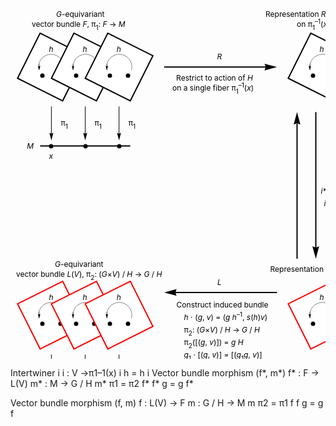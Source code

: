 <svg version='1.1' xmlns='http://www.w3.org/2000/svg' xmlns:xlink='http://www.w3.org/1999/xlink' width='600' height='700'>
<g transform='translate(-66.000000, -5.000000)'>
<polyline fill='none' stroke-opacity='1' stroke-width='2px' stroke='rgb(0%,0%,0%)' points='113.369,252.501 257.731,252.501 ' />
<g transform='translate(92.368778, 244.501131)'>
<text x='0' y='12' font-size='12px'><tspan font-style='italic'>M</tspan></text>
</g>
<g transform='translate(127.414027, 260.501131)'>
<text x='0' y='12' font-size='12px' font-style='italic'>x</text>
</g>
<g transform='translate(100, 30)'>
<text x='39' y='16' font-size='12px'><tspan font-style='italic'>G</tspan>-equivariant</text>
<text x='0' y='32' font-size='12px'>vector bundle <tspan font-style='italic'>F</tspan>, &#x03c0;<tspan dy='5px' font-size='10px'>1</tspan><tspan dy='-5px'>: </tspan><tspan font-style='italic'>F</tspan> &#8594; <tspan font-style='italic'>M</tspan></text>
</g>
<g transform='translate(464, 30)'>
<text x='10' y='16' font-size='12px'>Representation <tspan font-style='italic'>R</tspan>(<tspan font-style='italic'>F</tspan>) of <tspan font-style='italic'>H</tspan></text>
<text x='60' y='32' font-size='12px'>on &#x03c0;<tspan dy='5px' font-size='10px'>1</tspan><tspan dy='-10px' font-size='10px'>&#8211;1</tspan><tspan dy='5px'>(</tspan><tspan font-style='italic'>x</tspan>)</text>
</g>
<polygon stroke='none' opacity='1' fill-rule='evenodd' fill='rgb(100%,100%,100%)' points='149.459,180.32 185.55,108.139 113.369,72.0486 77.2783,144.23 ' />
<polygon fill='none' stroke-opacity='1' stroke-width='2px' stroke='rgb(0%,0%,0%)' points='149.459,180.32 185.55,108.139 113.369,72.0486 77.2783,144.23 ' />
<path stroke='rgb(0%,0%,0%)' stroke-width='0.5px' opacity='1' fill='none' d='M150.488,131.222 A20.1752,20.1752 0 1 0 111.512,131.222' />
<g transform='translate(127.414027, 90.009188)'>
<text x='0' y='12' font-size='12px' font-style='italic'>h</text>
</g>
<ellipse fill='rgb(0%,0%,0%)' opacity='1' stroke='none' cx='146' cy='140' rx='3.5' ry='3.5' />
<ellipse fill='rgb(0%,0%,0%)' opacity='1' stroke='none' cx='117' cy='140' rx='3.5' ry='3.5' />
<polyline fill='none' stroke-opacity='1' stroke-width='0.5px' stroke='rgb(0%,0%,0%)' points='111.926,120.963 111.926,125.052 ' />
<polygon stroke='none' opacity='1' fill-rule='evenodd' fill='rgb(0%,0%,0%)' points='113.768,124.406 113.559,124.509 113.056,124.733 112.754,124.853 112.449,124.956 112.165,125.028 111.926,125.052 111.71,125.028 111.43,124.956 111.115,124.853 110.793,124.733 110.244,124.509 110.011,124.406 111.926,131.406 113.768,124.406 ' />
<polyline fill='none' stroke-opacity='1' stroke-width='1px' stroke='rgb(0%,0%,0%)' points='131.414,189.343 131.414,232.586 ' />
<polygon stroke='none' opacity='1' fill-rule='evenodd' fill='rgb(0%,0%,0%)' points='134.572,231.479 134.213,231.654 133.351,232.039 132.833,232.244 132.31,232.421 131.824,232.544 131.414,232.586 131.043,232.544 130.563,232.421 130.023,232.244 129.472,232.039 128.53,231.654 128.13,231.479 131.414,243.479 134.572,231.479 ' />
<g transform='translate(146.414027, 208.410633)'>
<text x='0' y='12' font-size='12px'>&#x03c0;<tspan dy='5px' font-size='10px'>1</tspan></text>
</g>
<ellipse fill='rgb(0%,0%,0%)' opacity='1' stroke='none' cx='131' cy='253' rx='3.5' ry='3.5' />
<polygon stroke='none' opacity='1' fill-rule='evenodd' fill='rgb(100%,100%,100%)' points='203.595,180.32 239.686,108.139 167.505,72.0486 131.414,144.23 ' />
<polygon fill='none' stroke-opacity='1' stroke-width='2px' stroke='rgb(0%,0%,0%)' points='203.595,180.32 239.686,108.139 167.505,72.0486 131.414,144.23 ' />
<path stroke='rgb(0%,0%,0%)' stroke-width='0.5px' opacity='1' fill='none' d='M205.488,131.222 A20.1752,20.1752 0 1 0 166.512,131.222' />
<g transform='translate(181.549774, 90.009188)'>
<text x='0' y='12' font-size='12px' font-style='italic'>h</text>
</g>
<ellipse fill='rgb(0%,0%,0%)' opacity='1' stroke='none' cx='200' cy='140' rx='3.5' ry='3.5' />
<ellipse fill='rgb(0%,0%,0%)' opacity='1' stroke='none' cx='171' cy='140' rx='3.5' ry='3.5' />
<polyline fill='none' stroke-opacity='1' stroke-width='0.5px' stroke='rgb(0%,0%,0%)' points='166.062,120.963 166.062,125.052 ' />
<polygon stroke='none' opacity='1' fill-rule='evenodd' fill='rgb(0%,0%,0%)' points='167.904,124.406 167.695,124.509 167.192,124.733 166.89,124.853 166.585,124.956 166.301,125.028 166.062,125.052 165.846,125.028 165.566,124.956 165.251,124.853 164.929,124.733 164.38,124.509 164.146,124.406 166.062,131.406 167.904,124.406 ' />
<polyline fill='none' stroke-opacity='1' stroke-width='1px' stroke='rgb(0%,0%,0%)' points='185.55,189.343 185.55,232.586 ' />
<polygon stroke='none' opacity='1' fill-rule='evenodd' fill='rgb(0%,0%,0%)' points='188.708,231.479 188.349,231.654 187.487,232.039 186.969,232.244 186.446,232.421 185.96,232.544 185.55,232.586 185.179,232.544 184.699,232.421 184.159,232.244 183.607,232.039 182.666,231.654 182.266,231.479 185.55,243.479 188.708,231.479 ' />
<g transform='translate(200.549774, 208.410633)'>
<text x='0' y='12' font-size='12px'>&#x03c0;<tspan dy='5px' font-size='10px'>1</tspan></text>
</g>
<ellipse fill='rgb(0%,0%,0%)' opacity='1' stroke='none' cx='186' cy='253' rx='3.5' ry='3.5' />
<polygon stroke='none' opacity='1' fill-rule='evenodd' fill='rgb(100%,100%,100%)' points='257.731,180.32 293.821,108.139 221.64,72.0486 185.55,144.23 ' />
<polygon fill='none' stroke-opacity='1' stroke-width='2px' stroke='rgb(0%,0%,0%)' points='257.731,180.32 293.821,108.139 221.64,72.0486 185.55,144.23 ' />
<path stroke='rgb(0%,0%,0%)' stroke-width='0.5px' opacity='1' fill='none' d='M259.488,131.222 A20.1752,20.1752 0 1 0 220.512,131.222' />
<g transform='translate(235.685520, 90.009188)'>
<text x='0' y='12' font-size='12px' font-style='italic'>h</text>
</g>
<ellipse fill='rgb(0%,0%,0%)' opacity='1' stroke='none' cx='254' cy='140' rx='3.5' ry='3.5' />
<ellipse fill='rgb(0%,0%,0%)' opacity='1' stroke='none' cx='225' cy='140' rx='3.5' ry='3.5' />
<polyline fill='none' stroke-opacity='1' stroke-width='0.5px' stroke='rgb(0%,0%,0%)' points='220.198,120.963 220.198,125.052 ' />
<polygon stroke='none' opacity='1' fill-rule='evenodd' fill='rgb(0%,0%,0%)' points='222.04,124.406 221.83,124.509 221.328,124.733 221.025,124.853 220.721,124.956 220.437,125.028 220.198,125.052 219.981,125.028 219.701,124.956 219.386,124.853 219.065,124.733 218.516,124.509 218.282,124.406 220.198,131.406 222.04,124.406 ' />
<polyline fill='none' stroke-opacity='1' stroke-width='1px' stroke='rgb(0%,0%,0%)' points='239.686,189.343 239.686,232.586 ' />
<polygon stroke='none' opacity='1' fill-rule='evenodd' fill='rgb(0%,0%,0%)' points='242.843,231.479 242.484,231.654 241.623,232.039 241.104,232.244 240.582,232.421 240.095,232.544 239.686,232.586 239.315,232.544 238.835,232.421 238.294,232.244 237.743,232.039 236.802,231.654 236.401,231.479 239.686,243.479 242.843,231.479 ' />
<g transform='translate(254.685520, 208.410633)'>
<text x='0' y='12' font-size='12px'>&#x03c0;<tspan dy='5px' font-size='10px'>1</tspan></text>
</g>
<ellipse fill='rgb(0%,0%,0%)' opacity='1' stroke='none' cx='240' cy='253' rx='3.5' ry='3.5' />
<polygon stroke='none' opacity='1' fill-rule='evenodd' fill='rgb(100%,100%,100%)' points='582.545,180.32 618.636,108.139 546.455,72.0486 510.364,144.23 ' />
<polygon fill='none' stroke-opacity='1' stroke-width='2px' stroke='rgb(0%,0%,0%)' points='582.545,180.32 618.636,108.139 546.455,72.0486 510.364,144.23 ' />
<path stroke='rgb(0%,0%,0%)' stroke-width='0.5px' opacity='1' fill='none' d='M584.488,131.222 A20.1752,20.1752 0 1 0 545.512,131.222' />
<g transform='translate(560.500000, 90.009188)'>
<text x='0' y='12' font-size='12px' font-style='italic'>h</text>
</g>
<ellipse fill='rgb(0%,0%,0%)' opacity='1' stroke='none' cx='579' cy='140' rx='3.5' ry='3.5' />
<ellipse fill='rgb(0%,0%,0%)' opacity='1' stroke='none' cx='550' cy='140' rx='3.5' ry='3.5' />
<polyline fill='none' stroke-opacity='1' stroke-width='0.5px' stroke='rgb(0%,0%,0%)' points='545.012,120.963 545.012,125.052 ' />
<polygon stroke='none' opacity='1' fill-rule='evenodd' fill='rgb(0%,0%,0%)' points='546.854,124.406 546.645,124.509 546.142,124.733 545.84,124.853 545.535,124.956 545.251,125.028 545.012,125.052 544.796,125.028 544.516,124.956 544.201,124.853 543.879,124.733 543.33,124.509 543.096,124.406 545.012,131.406 546.854,124.406 ' />
<polyline fill='none' stroke-opacity='1' stroke-width='2px' stroke='rgb(0%,0%,0%)' points='113.369,649.497 257.731,649.497 ' />
<g transform='translate(92.368778, 641.496606)'>
<text x='-20' y='12' font-size='12px'><tspan font-style='italic'>G</tspan> / <tspan font-style='italic'>H</tspan></text>
</g>
<g transform='translate(75, 430)'>
<text x='62' y='16' font-size='12px'><tspan font-style='italic'>G</tspan>-equivariant</text>
<text x='0' y='32' font-size='12px'>vector bundle <tspan font-style='italic'>L</tspan>(<tspan font-style='italic'>V</tspan>), &#x03c0;<tspan dy='5px' font-size='10px'>2</tspan><tspan dy='-5px'>: </tspan>(<tspan font-style='italic'>G</tspan>&#xd7;<tspan font-style='italic'>V</tspan>) / <tspan font-style='italic'>H</tspan> &#8594; <tspan font-style='italic'>G</tspan> / <tspan font-style='italic'>H</tspan></text>
</g>
<g transform='translate(481.500000, 430)'>
<text x='0' y='24' font-size='12px'>Representation <tspan font-style='italic'>s</tspan> of <tspan font-style='italic'>H</tspan> on <tspan font-style='italic'>V</tspan></text>
</g>
<polygon stroke='none' opacity='1' fill-rule='evenodd' fill='rgb(100%,100%,100%)' points='77.2783,505.135 149.459,469.044 185.55,541.225 113.369,577.316 ' />
<polygon fill='none' stroke-opacity='1' stroke-width='2px' stroke='rgb(100%,0%,0%)' points='77.2783,505.135 149.459,469.044 185.55,541.225 113.369,577.316 ' />
<path stroke='rgb(0%,0%,0%)' stroke-width='0.5px' opacity='1' fill='none' d='M150.488,528.222 A20.1752,20.1752 0 1 0 111.512,528.222' />
<g transform='translate(127.414027, 487.004663)'>
<text x='0' y='12' font-size='12px' font-style='italic'>h</text>
</g>
<ellipse fill='rgb(0%,0%,0%)' opacity='1' stroke='none' cx='146' cy='537' rx='3.5' ry='3.5' />
<ellipse fill='rgb(0%,0%,0%)' opacity='1' stroke='none' cx='117' cy='537' rx='3.5' ry='3.5' />
<polyline fill='none' stroke-opacity='1' stroke-width='0.5px' stroke='rgb(0%,0%,0%)' points='111.926,517.958 111.926,522.048 ' />
<polygon stroke='none' opacity='1' fill-rule='evenodd' fill='rgb(0%,0%,0%)' points='113.768,521.402 113.559,521.504 113.056,521.729 112.754,521.848 112.449,521.951 112.165,522.023 111.926,522.048 111.71,522.023 111.43,521.951 111.115,521.848 110.793,521.729 110.244,521.504 110.011,521.402 111.926,528.402 113.768,521.402 ' />
<polyline fill='none' stroke-opacity='1' stroke-width='1px' stroke='rgb(0%,0%,0%)' points='131.414,586.338 131.414,629.582 ' />
<polygon stroke='none' opacity='1' fill-rule='evenodd' fill='rgb(0%,0%,0%)' points='134.572,628.474 134.213,628.65 133.351,629.035 132.833,629.239 132.31,629.416 131.824,629.539 131.414,629.582 131.043,629.539 130.563,629.416 130.023,629.239 129.472,629.035 128.53,628.65 128.13,628.474 131.414,640.474 134.572,628.474 ' />
<g transform='translate(146.414027, 605.406109)'>
<text x='0' y='12' font-size='12px'>&#x03c0;<tspan dy='5px' font-size='10px'>2</tspan></text>
</g>
<ellipse fill='rgb(0%,0%,0%)' opacity='1' stroke='none' cx='131' cy='649' rx='3.5' ry='3.5' />
<polygon stroke='none' opacity='1' fill-rule='evenodd' fill='rgb(100%,100%,100%)' points='131.414,505.135 203.595,469.044 239.686,541.225 167.505,577.316 ' />
<polygon fill='none' stroke-opacity='1' stroke-width='2px' stroke='rgb(100%,0%,0%)' points='131.414,505.135 203.595,469.044 239.686,541.225 167.505,577.316 ' />
<path stroke='rgb(0%,0%,0%)' stroke-width='0.5px' opacity='1' fill='none' d='M205.488,528.222 A20.1752,20.1752 0 1 0 166.512,528.222' />
<g transform='translate(181.549774, 487.004663)'>
<text x='0' y='12' font-size='12px' font-style='italic'>h</text>
</g>
<ellipse fill='rgb(0%,0%,0%)' opacity='1' stroke='none' cx='200' cy='537' rx='3.5' ry='3.5' />
<ellipse fill='rgb(0%,0%,0%)' opacity='1' stroke='none' cx='171' cy='537' rx='3.5' ry='3.5' />
<polyline fill='none' stroke-opacity='1' stroke-width='0.5px' stroke='rgb(0%,0%,0%)' points='166.062,517.958 166.062,522.048 ' />
<polygon stroke='none' opacity='1' fill-rule='evenodd' fill='rgb(0%,0%,0%)' points='167.904,521.402 167.695,521.504 167.192,521.729 166.89,521.848 166.585,521.951 166.301,522.023 166.062,522.048 165.846,522.023 165.566,521.951 165.251,521.848 164.929,521.729 164.38,521.504 164.146,521.402 166.062,528.402 167.904,521.402 ' />
<polyline fill='none' stroke-opacity='1' stroke-width='1px' stroke='rgb(0%,0%,0%)' points='185.55,586.338 185.55,629.582 ' />
<polygon stroke='none' opacity='1' fill-rule='evenodd' fill='rgb(0%,0%,0%)' points='188.708,628.474 188.349,628.65 187.487,629.035 186.969,629.239 186.446,629.416 185.96,629.539 185.55,629.582 185.179,629.539 184.699,629.416 184.159,629.239 183.607,629.035 182.666,628.65 182.266,628.474 185.55,640.474 188.708,628.474 ' />
<g transform='translate(200.549774, 605.406109)'>
<text x='0' y='12' font-size='12px'>&#x03c0;<tspan dy='5px' font-size='10px'>2</tspan></text>
</g>
<ellipse fill='rgb(0%,0%,0%)' opacity='1' stroke='none' cx='186' cy='649' rx='3.5' ry='3.5' />
<polygon stroke='none' opacity='1' fill-rule='evenodd' fill='rgb(100%,100%,100%)' points='185.55,505.135 257.731,469.044 293.821,541.225 221.64,577.316 ' />
<polygon fill='none' stroke-opacity='1' stroke-width='2px' stroke='rgb(100%,0%,0%)' points='185.55,505.135 257.731,469.044 293.821,541.225 221.64,577.316 ' />
<path stroke='rgb(0%,0%,0%)' stroke-width='0.5px' opacity='1' fill='none' d='M259.488,528.222 A20.1752,20.1752 0 1 0 220.512,528.222' />
<g transform='translate(235.685520, 487.004663)'>
<text x='0' y='12' font-size='12px' font-style='italic'>h</text>
</g>
<ellipse fill='rgb(0%,0%,0%)' opacity='1' stroke='none' cx='254' cy='537' rx='3.5' ry='3.5' />
<ellipse fill='rgb(0%,0%,0%)' opacity='1' stroke='none' cx='225' cy='537' rx='3.5' ry='3.5' />
<polyline fill='none' stroke-opacity='1' stroke-width='0.5px' stroke='rgb(0%,0%,0%)' points='220.198,517.958 220.198,522.048 ' />
<polygon stroke='none' opacity='1' fill-rule='evenodd' fill='rgb(0%,0%,0%)' points='222.04,521.402 221.83,521.504 221.328,521.729 221.025,521.848 220.721,521.951 220.437,522.023 220.198,522.048 219.981,522.023 219.701,521.951 219.386,521.848 219.065,521.729 218.516,521.504 218.282,521.402 220.198,528.402 222.04,521.402 ' />
<polyline fill='none' stroke-opacity='1' stroke-width='1px' stroke='rgb(0%,0%,0%)' points='239.686,586.338 239.686,629.582 ' />
<polygon stroke='none' opacity='1' fill-rule='evenodd' fill='rgb(0%,0%,0%)' points='242.843,628.474 242.484,628.65 241.623,629.035 241.104,629.239 240.582,629.416 240.095,629.539 239.686,629.582 239.315,629.539 238.835,629.416 238.294,629.239 237.743,629.035 236.802,628.65 236.401,628.474 239.686,640.474 242.843,628.474 ' />
<g transform='translate(254.685520, 605.406109)'>
<text x='0' y='12' font-size='12px'>&#x03c0;<tspan dy='5px' font-size='10px'>2</tspan></text>
</g>
<ellipse fill='rgb(0%,0%,0%)' opacity='1' stroke='none' cx='240' cy='649' rx='3.5' ry='3.5' />
<polygon stroke='none' opacity='1' fill-rule='evenodd' fill='rgb(100%,100%,100%)' points='510.364,505.135 582.545,469.044 618.636,541.225 546.455,577.316 ' />
<polygon fill='none' stroke-opacity='1' stroke-width='2px' stroke='rgb(100%,0%,0%)' points='510.364,505.135 582.545,469.044 618.636,541.225 546.455,577.316 ' />
<path stroke='rgb(0%,0%,0%)' stroke-width='0.5px' opacity='1' fill='none' d='M584.488,528.222 A20.1752,20.1752 0 1 0 545.512,528.222' />
<g transform='translate(560.500000, 487.004663)'>
<text x='0' y='12' font-size='12px' font-style='italic'>h</text>
</g>
<ellipse fill='rgb(0%,0%,0%)' opacity='1' stroke='none' cx='579' cy='537' rx='3.5' ry='3.5' />
<ellipse fill='rgb(0%,0%,0%)' opacity='1' stroke='none' cx='550' cy='537' rx='3.5' ry='3.5' />
<polyline fill='none' stroke-opacity='1' stroke-width='0.5px' stroke='rgb(0%,0%,0%)' points='545.012,517.958 545.012,522.048 ' />
<polygon stroke='none' opacity='1' fill-rule='evenodd' fill='rgb(0%,0%,0%)' points='546.854,521.402 546.645,521.504 546.142,521.729 545.84,521.848 545.535,521.951 545.251,522.023 545.012,522.048 544.796,522.023 544.516,521.951 544.201,521.848 543.879,521.729 543.33,521.504 543.096,521.402 545.012,528.402 546.854,521.402 ' />
<polyline fill='none' stroke-opacity='1' stroke-width='2px' stroke='rgb(0%,0%,0%)' points='311.867,126.184 474.165,126.184 ' />
<polygon stroke='none' opacity='1' fill-rule='evenodd' fill='rgb(0%,0%,0%)' points='472.319,120.921 472.612,121.52 473.254,122.956 473.595,123.82 473.89,124.69 474.095,125.501 474.165,126.184 474.095,126.803 473.89,127.603 473.595,128.503 473.254,129.422 472.612,130.991 472.319,131.658 492.319,126.184 472.319,120.921 ' />
<g transform='translate(396.592760, 102.184389)'>
<text x='0' y='12' font-size='12px'><tspan font-style='italic'>R</tspan></text>
</g>
<g transform='translate(325.092760, 136.434389)'>
<text x='6' y='12' font-size='12px'>Restrict to action of <tspan font-style='italic'>H</tspan></text>
<text x='0' y='28' font-size='12px'>on a single fiber &#x03c0;<tspan dy='5px' font-size='10px'>1</tspan><tspan dy='-10px' font-size='10px'>&#8211;1</tspan><tspan dy='5px'>(</tspan><tspan font-style='italic'>x</tspan>)</text>
</g>
<polyline fill='none' stroke-opacity='1' stroke-width='2px' stroke='rgb(0%,0%,0%)' points='492.319,487.089 330.021,487.089 ' />
<polygon stroke='none' opacity='1' fill-rule='evenodd' fill='rgb(0%,0%,0%)' points='331.867,492.353 331.573,491.754 330.932,490.318 330.591,489.454 330.296,488.583 330.091,487.773 330.021,487.089 330.091,486.471 330.296,485.671 330.591,484.771 330.932,483.852 331.573,482.283 331.867,481.616 311.867,487.089 331.867,492.353 ' />
<g transform='translate(397.092760, 463.089367)'>
<text x='0' y='12' font-size='12px'><tspan font-style='italic'>L</tspan></text>
</g>
<g transform='translate(319.592760, 499.089367)'>
<text x='12' y='12' font-size='12px'>Construct induced bundle</text>
<text x='24' y='32' font-size='12px'><tspan font-style='italic'>h</tspan> &#8901; (<tspan font-style='italic'>g</tspan>, <tspan font-style='italic'>v</tspan>) = (<tspan font-style='italic'>g h</tspan><tspan dy='-5px' font-size='10px'>&#8211;1</tspan><tspan dy='5px'>, </tspan><tspan font-style='italic'>s</tspan>(<tspan font-style='italic'>h</tspan>)<tspan font-style='italic'>v</tspan>)</text>
<text x='24' y='52' font-size='12px'>&#x03c0;<tspan dy='5px' font-size='10px'>2</tspan><tspan dy='-5px'>:</tspan> (<tspan font-style='italic'>G</tspan>&#xd7;<tspan font-style='italic'>V</tspan>) / <tspan font-style='italic'>H</tspan> &#8594; <tspan font-style='italic'>G</tspan> / <tspan font-style='italic'>H</tspan></text>
<text x='24' y='72' font-size='12px'>&#x03c0;<tspan dy='5px' font-size='10px'>2</tspan><tspan dy='-5px'>(</tspan>[(<tspan font-style='italic'>g</tspan>, <tspan font-style='italic'>v</tspan>)]) = <tspan font-style='italic'>g H</tspan></text>
<text x='24' y='92' font-size='12px'><tspan font-style='italic'>g</tspan><tspan dy='5px' font-size='10px'>1</tspan><tspan dy='-5px'> &#8901; </tspan>[(<tspan font-style='italic'>g</tspan>, <tspan font-style='italic'>v</tspan>)] = [(<tspan font-style='italic'>g</tspan><tspan dy='5px' font-size='10px'>1</tspan><tspan dy='-5px' font-style='italic'>g</tspan>, <tspan font-style='italic'>v</tspan>)]</text>
</g>
<g transform='translate(-10,0)'>
<polyline fill='none' stroke-opacity='1' stroke-width='2px' stroke='rgb(0%,0%,0%)' points='564.5,198.365 564.5,414.8 ' />
<polygon stroke='none' opacity='1' fill-rule='evenodd' fill='rgb(0%,0%,0%)' points='569.763,412.954 569.165,413.247 567.728,413.888 566.865,414.229 565.994,414.524 565.183,414.729 564.5,414.8 563.882,414.729 563.082,414.524 562.182,414.229 561.263,413.888 559.694,413.247 559.026,412.954 564.5,432.954 569.763,412.954 ' />
</g>
<g transform='matrix(1,0,0,-1,-40,631.319)'>
<polyline fill='none' stroke-opacity='1' stroke-width='2px' stroke='rgb(0%,0%,0%)' points='564.5,198.365 564.5,414.8 ' />
<polygon stroke='none' opacity='1' fill-rule='evenodd' fill='rgb(0%,0%,0%)' points='569.763,412.954 569.165,413.247 567.728,413.888 566.865,414.229 565.994,414.524 565.183,414.729 564.5,414.8 563.882,414.729 563.082,414.524 562.182,414.229 561.263,413.888 559.694,413.247 559.026,412.954 564.5,432.954 569.763,412.954 ' />
</g>
<g transform='translate(572.400000, 297.159502)'>
<text x='-3' y='12' font-size='12px'>Intertwiner  <tspan font-style='italic'>i*</tspan></text>
<text x='-10' y='32' font-size='12px'><tspan font-style='italic'>i*</tspan> : &#x03c0;<tspan dy='5px' font-size='10px'>1</tspan><tspan dy='-10px' font-size='10px'>&#8211;1</tspan><tspan dy='5px'>(</tspan><tspan font-style='italic'>x</tspan>) &#8594; <tspan font-style='italic'>V</tspan></text>
<text x='-5' y='52' font-size='12px'><tspan font-style='italic'>i* h</tspan> = <tspan font-style='italic'>h i*</tspan></text>

<text x='-143' y='12' font-size='12px'>Intertwiner  <tspan font-style='italic'>i</tspan></text>
<text x='-150' y='32' font-size='12px'><tspan font-style='italic'>i</tspan> :  <tspan font-style='italic'>V</tspan> &#8594;&#x03c0;<tspan dy='5px' font-size='10px'>1</tspan><tspan dy='-10px' font-size='10px'>&#8211;1</tspan><tspan dy='5px'>(</tspan><tspan font-style='italic'>x</tspan>)</text>
<text x='-135' y='52' font-size='12px'><tspan font-style='italic'>i h</tspan> = <tspan font-style='italic'>h i</tspan></text>
</g>
<g transform='translate(10,0)'>
<polyline fill='none' stroke-opacity='1' stroke-width='2px' stroke='rgb(0%,0%,0%)' points='185.55,270.546 185.55,414.8 ' />
<polygon stroke='none' opacity='1' fill-rule='evenodd' fill='rgb(0%,0%,0%)' points='190.813,412.954 190.214,413.247 188.778,413.888 187.915,414.229 187.044,414.524 186.233,414.729 185.55,414.8 184.931,414.729 184.131,414.524 183.231,414.229 182.313,413.888 180.744,413.247 180.076,412.954 185.55,432.954 190.813,412.954 ' />
</g>
<g transform='matrix(1,0,0,-1,40,703.5)'>
<polyline fill='none' stroke-opacity='1' stroke-width='2px' stroke='rgb(0%,0%,0%)' points='185.55,270.546 185.55,414.8 ' />
<polygon stroke='none' opacity='1' fill-rule='evenodd' fill='rgb(0%,0%,0%)' points='190.813,412.954 190.214,413.247 188.778,413.888 187.915,414.229 187.044,414.524 186.233,414.729 185.55,414.8 184.931,414.729 184.131,414.524 183.231,414.229 182.313,413.888 180.744,413.247 180.076,412.954 185.55,432.954 190.813,412.954 ' />
</g>
<g transform='translate(76.749774, 303.250000)'>
<text x='8' y='6' font-size='12px'>Vector bundle</text>
<text x='0' y='22' font-size='12px'>morphism (<tspan font-style='italic'>f*</tspan>, <tspan font-style='italic'>m*</tspan>)</text>
<text x='16' y='42' font-size='12px'><tspan font-style='italic'>f*</tspan> : <tspan font-style='italic'>F</tspan> &#8594; <tspan font-style='italic'>L</tspan>(<tspan font-style='italic'>V</tspan>)</text>
<text x='16' y='62' font-size='12px'><tspan font-style='italic'>m*</tspan> : <tspan font-style='italic'>M</tspan> &#8594; <tspan font-style='italic'>G</tspan> / <tspan font-style='italic'>H</tspan></text>
<text x='16' y='82' font-size='12px'><tspan font-style='italic'>m*</tspan> &#x03c0;<tspan dy='5px' font-size='10px'>1</tspan><tspan dy='-5px'> = &#x03c0;</tspan><tspan dy='5px' font-size='10px'>2</tspan> <tspan dy='-5px' font-style='italic'>f*</tspan></text>
<text x='16' y='102' font-size='12px'><tspan font-style='italic'>f* g</tspan> = <tspan font-style='italic'>g f*</tspan></text>

<text x='173' y='6' font-size='12px'>Vector bundle</text>
<text x='165' y='22' font-size='12px'>morphism (<tspan font-style='italic'>f</tspan>, <tspan font-style='italic'>m</tspan>)</text>
<text x='181' y='42' font-size='12px'><tspan font-style='italic'>f</tspan> : <tspan font-style='italic'>L</tspan>(<tspan font-style='italic'>V</tspan>) &#8594; <tspan font-style='italic'>F</tspan></text>
<text x='181' y='62' font-size='12px'><tspan font-style='italic'>m</tspan> : <tspan font-style='italic'>G</tspan> / <tspan font-style='italic'>H</tspan> &#8594; <tspan font-style='italic'>M</tspan></text>
<text x='181' y='82' font-size='12px'><tspan font-style='italic'>m</tspan> &#x03c0;<tspan dy='5px' font-size='10px'>2</tspan><tspan dy='-5px'> = &#x03c0;</tspan><tspan dy='5px' font-size='10px'>1</tspan> <tspan dy='-5px' font-style='italic'>f</tspan></text>
<text x='181' y='102' font-size='12px'><tspan font-style='italic'>f g</tspan> = <tspan font-style='italic'>g f</tspan></text>
</g>
</g>
</svg>